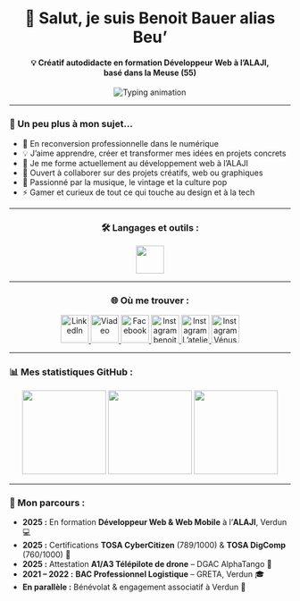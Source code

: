 <h1 align="center">👋 Salut, je suis Benoit Bauer alias Beu’</h1>

<h4 align="center">
💡 Créatif autodidacte en formation Développeur Web à l’ALAJI,<br>
basé dans la Meuse (55)
</h4>

<p align="center">
  <img
    src="https://readme-typing-svg.herokuapp.com?font=Courier+Prime&weight=600&size=22&duration=4000&pause=1200&center=true&vCenter=true&width=900&color=FF8C00&lines=En+formation+Développeur+Web+à+l’ALAJI+🧠💻;En+route+vers+la+création+de+ma+micro-entreprise+🚀💫;Créatif,+curieux+et+déterminé+🎨⚡;Passionné+de+vinyles+et+d’univers+vintage+🎶🕶️;Gamer+dans+l’âme+🎮🔥"
    alt="Typing animation"
  />
</p>


---

### 🧩 Un peu plus à mon sujet…

- 🚀 En reconversion professionnelle dans le numérique  
- 💡 J’aime apprendre, créer et transformer mes idées en projets concrets  
- 🧠 Je me forme actuellement au développement web à l’ALAJI  
- 🤝 Ouvert à collaborer sur des projets créatifs, web ou graphiques  
- 🎵 Passionné par la musique, le vintage et la culture pop  
- ⚡ Gamer et curieux de tout ce qui touche au design et à la tech  

---

<h3 align="center">🛠️ Langages et outils :</h3>

<p align="center">
  <img src="https://skillicons.dev/icons?i=html,css,js,vscode,github,git,wordpress&theme=dark" height="50" />
</p>

---
<h3 align="center">🌐 Où me trouver :</h3>

<p align="center">
  <!-- LinkedIn -->
  <a href="https://www.linkedin.com/in/benoitbauer/" target="_blank" rel="noopener noreferrer" title="LinkedIn">
    <img src="https://skillicons.dev/icons?i=linkedin&theme=dark" height="50" alt="LinkedIn" />
  </a>
  <!-- Viadeo (JDN) -->
  <a href="https://viadeo.journaldunet.com/p/benoit-bauer-8088011" target="_blank" rel="noopener noreferrer" title="Viadeo (JDN)">
    <img src="https://cdn.simpleicons.org/viadeo" height="50" alt="Viadeo" />
  </a>
  <!-- Facebook (fix SimpleIcons) -->
  <a href="https://www.facebook.com/benoitbauer.officiel" target="_blank" rel="noopener noreferrer" title="Facebook">
    <img src="https://cdn.simpleicons.org/facebook/1877F2" height="50" alt="Facebook" />
  </a>
  <!-- Instagram — benoitbaueroff -->
  <a href="https://www.instagram.com/benoitbaueroff/" target="_blank" rel="noopener noreferrer" title="Instagram — benoitbaueroff">
    <img src="https://skillicons.dev/icons?i=instagram&theme=dark" height="50" alt="Instagram benoitbaueroff" />
  </a>
  <!-- Instagram — L’atelier de Beu’ -->
  <a href="https://www.instagram.com/latelier_de_beu/" target="_blank" rel="noopener noreferrer" title="Instagram — L’atelier de Beu’">
    <img src="https://skillicons.dev/icons?i=instagram&theme=dark" height="50" alt="Instagram L’atelier de Beu’" />
  </a>
  <!-- Instagram — Vénus la Kangal -->
  <a href="https://www.instagram.com/venuslakangal/" target="_blank" rel="noopener noreferrer" title="Instagram — Vénus la Kangal">
    <img src="https://skillicons.dev/icons?i=instagram&theme=dark" height="50" alt="Instagram Vénus la Kangal" />
  </a>
</p>


---

### 📊 Mes statistiques GitHub :

<p align="center">
  <img src="https://github-readme-stats.vercel.app/api?username=BenoitBauer&show_icons=true&theme=tokyonight&hide_border=false&border_radius=10" height="150" />
  <img src="https://github-readme-streak-stats.herokuapp.com/?user=BenoitBauer&theme=tokyonight&hide_border=false&border_radius=10" height="150" />
  <img src="https://github-readme-stats.vercel.app/api/top-langs/?username=BenoitBauer&layout=compact&theme=tokyonight&hide_border=false&border_radius=10" height="150" />
</p>

---

<h3>🧭 Mon parcours :</h3>

<ul>
  <li><strong>2025 :</strong> En formation <strong>Développeur Web & Web Mobile</strong> à l’<strong>ALAJI</strong>, Verdun 💻</li>
  <li><strong>2025 :</strong> Certifications <strong>TOSA CyberCitizen</strong> (789/1000) & <strong>TOSA DigComp</strong> (760/1000) 🧠</li>
  <li><strong>2025 :</strong> Attestation <strong>A1/A3 Télépilote de drone</strong> – DGAC AlphaTango 🚁</li>
  <li><strong>2021 – 2022 :</strong> <strong>BAC Professionnel Logistique</strong> – GRETA, Verdun 🎓</li>
  <li><strong>En parallèle :</strong> Bénévolat & engagement associatif à Verdun 🤝</li>
</ul>




